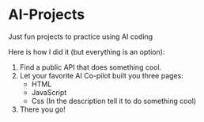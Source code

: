 # AI-Projects
Just fun projects to practice using AI coding


Here is how I did it (but everything is an option):

1. Find a public API that does something cool.
2. Let your favorite AI Co-pilot built you three pages:
    - HTML
    - JavaScript
    - Css (In the description tell it to do something cool)
3. There you go!